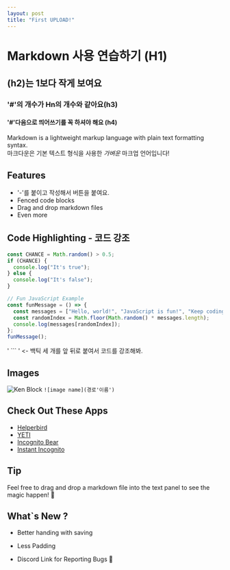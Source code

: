 ```yaml
---
layout: post
title: "First UPLOAD!"
---
```

# Markdown 사용 연습하기 (H1)
## (h2)는 1보다 작게 보여요
### '#'의 개수가 Hn의 개수와 같아요(h3)
#### '#'다음으로 띄어쓰기를 꼭 하셔야 해요 (h4)

Markdown is a lightweight markup language with plain text formatting syntax.
<br>
마크다운은 기본 텍스트 형식을 사용한 *가벼운* 마크업 언어입니다!

## Features

- '-'를 붙이고 작성해서 버튼을 붙여요.
- Fenced code blocks
- Drag and drop markdown files
- Even more

## Code Highlighting - 코드 강조

```javascript
const CHANCE = Math.random() > 0.5;
if (CHANCE) {
  console.log("It's true");
} else {
  console.log("It's false");
}

// Fun JavaScript Example
const funMessage = () => {
  const messages = ["Hello, world!", "JavaScript is fun!", "Keep coding!"];
  const randomIndex = Math.floor(Math.random() * messages.length);
  console.log(messages[randomIndex]);
};
funMessage();
```
' ``` ' <-  백틱 세 개를 앞 뒤로 붙여서 코드를 강조해봐.

## Images

![Ken Block](https://i.ytimg.com/vi/esBYZjbz1zw/maxresdefault.jpg 'Ken Block rip')
``` ![image name](경로'이름') ```

## Check Out These Apps

- [Helperbird](https://www.helperbird.com/)
- [YETI](https://chromewebstore.google.com/detail/yeti-remove-google-search/oabpkkceeoccgofdohlalinahlcpmkeh)
- [Incognito Bear](https://www.incognitomode.app/)
- [Instant Incognito](https://chromewebstore.google.com/detail/instant-incognito/nmpkielhmiedcangemghlabbhadpmkij)

## Tip

Feel free to drag and drop a markdown file into the text panel to see the magic happen! 🎉
 

## What`s New ?

 - Better handing with saving 

 - Less Padding 

 -  Discord Link for Reporting Bugs 🎉
 
